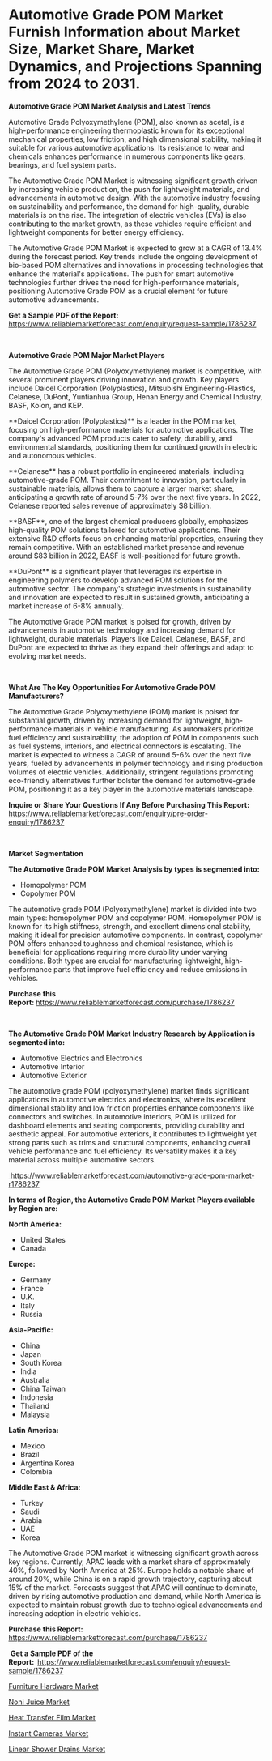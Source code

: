 <p><h1>Automotive Grade POM Market Furnish Information about Market Size, Market Share, Market Dynamics, and Projections Spanning from 2024 to 2031.</h1></p><p><strong>Automotive Grade POM Market Analysis and Latest Trends</strong></p>
<p><p>Automotive Grade Polyoxymethylene (POM), also known as acetal, is a high-performance engineering thermoplastic known for its exceptional mechanical properties, low friction, and high dimensional stability, making it suitable for various automotive applications. Its resistance to wear and chemicals enhances performance in numerous components like gears, bearings, and fuel system parts. </p><p>The Automotive Grade POM Market is witnessing significant growth driven by increasing vehicle production, the push for lightweight materials, and advancements in automotive design. With the automotive industry focusing on sustainability and performance, the demand for high-quality, durable materials is on the rise. The integration of electric vehicles (EVs) is also contributing to the market growth, as these vehicles require efficient and lightweight components for better energy efficiency. </p><p>The Automotive Grade POM Market is expected to grow at a CAGR of 13.4% during the forecast period. Key trends include the ongoing development of bio-based POM alternatives and innovations in processing technologies that enhance the material's applications. The push for smart automotive technologies further drives the need for high-performance materials, positioning Automotive Grade POM as a crucial element for future automotive advancements.</p></p>
<p><strong>Get a Sample PDF of the Report:&nbsp;</strong> <a href="https://www.reliablemarketforecast.com/enquiry/request-sample/1786237?utm_campaign=1129&utm_medium=2&utm_source=Github&utm_content=ia&utm_term=19122024&utm_id=automotive-grade-pom">https://www.reliablemarketforecast.com/enquiry/request-sample/1786237</a></p>
<p>&nbsp;</p>
<p><strong>Automotive Grade POM Major Market Players</strong></p>
<p><p>The Automotive Grade POM (Polyoxymethylene) market is competitive, with several prominent players driving innovation and growth. Key players include Daicel Corporation (Polyplastics), Mitsubishi Engineering-Plastics, Celanese, DuPont, Yuntianhua Group, Henan Energy and Chemical Industry, BASF, Kolon, and KEP.</p><p>**Daicel Corporation (Polyplastics)** is a leader in the POM market, focusing on high-performance materials for automotive applications. The company's advanced POM products cater to safety, durability, and environmental standards, positioning them for continued growth in electric and autonomous vehicles.</p><p>**Celanese** has a robust portfolio in engineered materials, including automotive-grade POM. Their commitment to innovation, particularly in sustainable materials, allows them to capture a larger market share, anticipating a growth rate of around 5-7% over the next five years. In 2022, Celanese reported sales revenue of approximately $8 billion.</p><p>**BASF**, one of the largest chemical producers globally, emphasizes high-quality POM solutions tailored for automotive applications. Their extensive R&D efforts focus on enhancing material properties, ensuring they remain competitive. With an established market presence and revenue around $83 billion in 2022, BASF is well-positioned for future growth.</p><p>**DuPont** is a significant player that leverages its expertise in engineering polymers to develop advanced POM solutions for the automotive sector. The company's strategic investments in sustainability and innovation are expected to result in sustained growth, anticipating a market increase of 6-8% annually.</p><p>The Automotive Grade POM market is poised for growth, driven by advancements in automotive technology and increasing demand for lightweight, durable materials. Players like Daicel, Celanese, BASF, and DuPont are expected to thrive as they expand their offerings and adapt to evolving market needs.</p></p>
<p>&nbsp;</p>
<p><strong>What Are The Key Opportunities For Automotive Grade POM Manufacturers?</strong></p>
<p><p>The Automotive Grade Polyoxymethylene (POM) market is poised for substantial growth, driven by increasing demand for lightweight, high-performance materials in vehicle manufacturing. As automakers prioritize fuel efficiency and sustainability, the adoption of POM in components such as fuel systems, interiors, and electrical connectors is escalating. The market is expected to witness a CAGR of around 5-6% over the next five years, fueled by advancements in polymer technology and rising production volumes of electric vehicles. Additionally, stringent regulations promoting eco-friendly alternatives further bolster the demand for automotive-grade POM, positioning it as a key player in the automotive materials landscape.</p></p>
<p><strong>Inquire or Share Your Questions If Any Before Purchasing This Report:</strong> <a href="https://www.reliablemarketforecast.com/enquiry/pre-order-enquiry/1786237?utm_campaign=1129&utm_medium=2&utm_source=Github&utm_content=ia&utm_term=19122024&utm_id=automotive-grade-pom">https://www.reliablemarketforecast.com/enquiry/pre-order-enquiry/1786237</a></p>
<p>&nbsp;</p>
<p><strong>Market Segmentation</strong></p>
<p><strong>The Automotive Grade POM Market Analysis by types is segmented into:</strong></p>
<p><ul><li>Homopolymer POM</li><li>Copolymer POM</li></ul></p>
<p><p>The automotive grade POM (Polyoxymethylene) market is divided into two main types: homopolymer POM and copolymer POM. Homopolymer POM is known for its high stiffness, strength, and excellent dimensional stability, making it ideal for precision automotive components. In contrast, copolymer POM offers enhanced toughness and chemical resistance, which is beneficial for applications requiring more durability under varying conditions. Both types are crucial for manufacturing lightweight, high-performance parts that improve fuel efficiency and reduce emissions in vehicles.</p></p>
<p><strong>Purchase this Report:&nbsp;</strong><a href="https://www.reliablemarketforecast.com/purchase/1786237?utm_campaign=1129&utm_medium=2&utm_source=Github&utm_content=ia&utm_term=19122024&utm_id=automotive-grade-pom">https://www.reliablemarketforecast.com/purchase/1786237</a></p>
<p>&nbsp;</p>
<p><strong>The Automotive Grade POM Market Industry Research by Application is segmented into:</strong></p>
<p><ul><li>Automotive Electrics and Electronics</li><li>Automotive Interior</li><li>Automotive Exterior</li></ul></p>
<p><p>The automotive grade POM (polyoxymethylene) market finds significant applications in automotive electrics and electronics, where its excellent dimensional stability and low friction properties enhance components like connectors and switches. In automotive interiors, POM is utilized for dashboard elements and seating components, providing durability and aesthetic appeal. For automotive exteriors, it contributes to lightweight yet strong parts such as trims and structural components, enhancing overall vehicle performance and fuel efficiency. Its versatility makes it a key material across multiple automotive sectors.</p></p>
<p><a href="https://www.reliablemarketforecast.com/automotive-grade-pom-market-r1786237?utm_campaign=1129&utm_medium=2&utm_source=Github&utm_content=ia&utm_term=19122024&utm_id=automotive-grade-pom">&nbsp;https://www.reliablemarketforecast.com/automotive-grade-pom-market-r1786237</a></p>
<p><strong>In terms of Region, the Automotive Grade POM Market Players available by Region are:</strong></p>
<p>
    <p> <strong> North America: </strong>
        <ul>
            <li>United States</li>
            <li>Canada</li>
        </ul>
        </p> 
    <p> <strong> Europe: </strong>
        <ul>
            <li>Germany</li>
            <li>France</li>
            <li>U.K.</li>
            <li>Italy</li>
            <li>Russia</li>
        </ul>
        </p> 
    <p> <strong> Asia-Pacific: </strong>
        <ul>
            <li>China</li>
            <li>Japan</li>
            <li>South Korea</li>
            <li>India</li>
            <li>Australia</li>
            <li>China Taiwan</li>
            <li>Indonesia</li>
            <li>Thailand</li>
            <li>Malaysia</li>
        </ul>
        </p> 
    <p> <strong> Latin America: </strong>
        <ul>
            <li>Mexico</li>
            <li>Brazil</li>
            <li>Argentina Korea</li>
            <li>Colombia</li>
        </ul>
        </p> 
    <p> <strong> Middle East & Africa: </strong>
        <ul>
            <li>Turkey</li>
            <li>Saudi</li>
            <li>Arabia</li>
            <li>UAE</li>
            <li>Korea</li>
        </ul>
    </p>
    </p>
<p><p>The Automotive Grade POM market is witnessing significant growth across key regions. Currently, APAC leads with a market share of approximately 40%, followed by North America at 25%. Europe holds a notable share of around 20%, while China is on a rapid growth trajectory, capturing about 15% of the market. Forecasts suggest that APAC will continue to dominate, driven by rising automotive production and demand, while North America is expected to maintain robust growth due to technological advancements and increasing adoption in electric vehicles.</p></p>
<p><strong>Purchase this Report: </strong><a href="https://www.reliablemarketforecast.com/purchase/1786237?utm_campaign=1129&utm_medium=2&utm_source=Github&utm_content=ia&utm_term=19122024&utm_id=automotive-grade-pom">https://www.reliablemarketforecast.com/purchase/1786237</a></p>
<p>&nbsp;<strong>Get a Sample PDF of the Report:&nbsp;&nbsp;</strong><a href="https://www.reliablemarketforecast.com/enquiry/request-sample/1786237?utm_campaign=1129&utm_medium=2&utm_source=Github&utm_content=ia&utm_term=19122024&utm_id=automotive-grade-pom">https://www.reliablemarketforecast.com/enquiry/request-sample/1786237</a></p>
<p><strong></strong></p>
<p><p><a href="https://www.linkedin.com/pulse/furniture-hardware-market-analysis-revenue-forecast-71-cagr-6bnhf?utm_campaign=1129&utm_medium=2&utm_source=Github&utm_content=ia&utm_term=19122024&utm_id=automotive-grade-pom">Furniture Hardware Market</a></p><p><a href="https://www.linkedin.com/pulse/whats-ahead-noni-juice-market-analysis-2024-2031-72-cagr-v8msf?utm_campaign=1129&utm_medium=2&utm_source=Github&utm_content=ia&utm_term=19122024&utm_id=automotive-grade-pom">Noni Juice Market</a></p><p><a href="https://www.linkedin.com/pulse/breaking-down-heat-transfer-film-market-growth-98-cagr-expected-1wnnc?utm_campaign=1129&utm_medium=2&utm_source=Github&utm_content=ia&utm_term=19122024&utm_id=automotive-grade-pom">Heat Transfer Film Market</a></p><p><a href="https://www.linkedin.com/pulse/key-trends-driving-instant-cameras-market-growth-15-cagr-6oasf?utm_campaign=1129&utm_medium=2&utm_source=Github&utm_content=ia&utm_term=19122024&utm_id=automotive-grade-pom">Instant Cameras Market</a></p><p><a href="https://www.linkedin.com/pulse/linear-shower-drains-market-size-forecast-from-2024-2031-z3zyf?utm_campaign=1129&utm_medium=2&utm_source=Github&utm_content=ia&utm_term=19122024&utm_id=automotive-grade-pom">Linear Shower Drains Market</a></p></p>